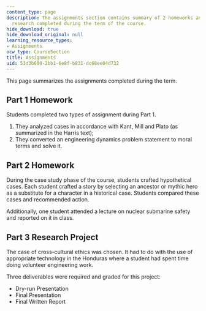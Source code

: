 ```yaml
---
content_type: page
description: The assignments section contains summary of 2 homeworks and 1 project
  research completed during the term of the course.
hide_download: true
hide_download_original: null
learning_resource_types:
- Assignments
ocw_type: CourseSection
title: Assignments
uid: 53d3b600-2bb1-6e8f-b831-dc68ee04d732
---
```


This page summarizes the assignments completed during the term.

Part 1 Homework
---------------

Students completed two types of assignment during Part 1.

1.  They analyzed cases in accordance with Kant, Mill and Plato (as summarized in the Harris text);
2.  They converted an engineering dynamics problem statement to moral terms and solve it.

Part 2 Homework
---------------

During the case study phase of the course, students crafted hypothetical cases. Each student crafted a story by selecting an ancestor or mythic hero as a substitute for a character in a historical case. Students compared these cases and recommended action.

Additionally, one student attended a lecture on nuclear submarine safety and reported on it in class.

Part 3 Research Project
-----------------------

The case of cross-cultural ethics was chosen. It had to do with the use of appropriate technology in the Honduras where a student had spent time doing volunteer engineering work.

Three deliverables were required and graded for this project:

*   Dry-run Presentation
*   Final Presentation
*   Final Written Report